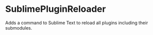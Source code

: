 SublimePluginReloader
=====================

Adds a command to Sublime Text to reload all plugins including their
submodules.
